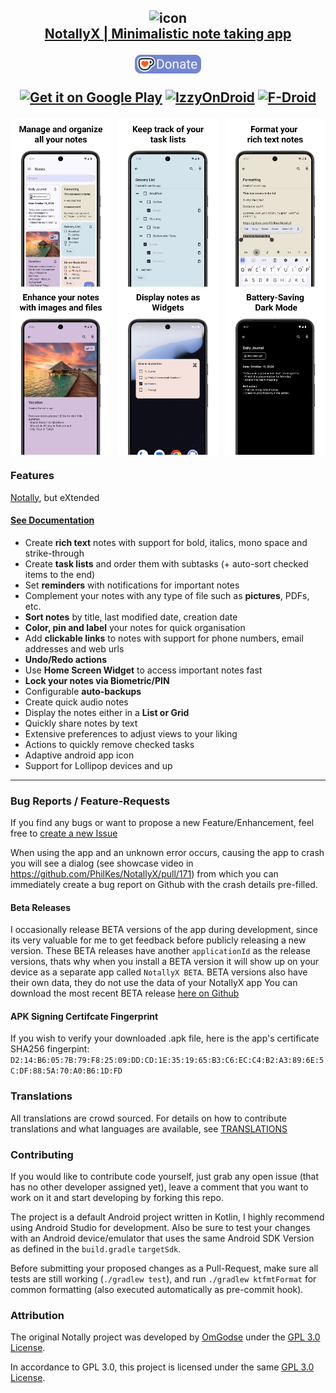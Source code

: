 <h2 align="center">
    <img src="fastlane/metadata/android/en-US/images/icon.png" alt="icon" width="90"/>
    <br />
    <b><a href="https://philkes.github.io/NotallyX/">NotallyX | Minimalistic note taking app</a></b>
    <p>
        <center>
            <a href="https://ko-fi.com/philkes"><img alt='Donate' height='30' src='documentation/static/img/kofi_donate.svg' /></a>
        </center>
    </p>
    <p>
        <center>
            <a href='https://play.google.com/store/apps/details?id=com.philkes.notallyx&pcampaignid=pcampaignidMKT-Other-global-all-co-prtnr-py-PartBadge-Mar2515-1'><img alt='Get it on Google Play' src='https://play.google.com/intl/en_us/badges/static/images/badges/en_badge_web_generic.png' height='80'/></a>
            <a href="https://f-droid.org/en/packages/com.philkes.notallyx"><img alt='IzzyOnDroid' height='80' src='https://fdroid.gitlab.io/artwork/badge/get-it-on.png' /></a>
            <a href="https://apt.izzysoft.de/fdroid/index/apk/com.philkes.notallyx"><img alt='F-Droid' height='80' src='https://gitlab.com/IzzyOnDroid/repo/-/raw/master/assets/IzzyOnDroid.png' /></a>
        </center>
    </p>
</h2>

<div style="display: flex; justify-content: space-between; width: 100%;">
  <img src="fastlane/metadata/android/en-US/images/phoneScreenshots/1.png" alt="Image 6" style="width: 32%;"/>
  <img src="fastlane/metadata/android/en-US/images/phoneScreenshots/2.png" alt="Image 2" style="width: 32%;"/>
  <img src="fastlane/metadata/android/en-US/images/phoneScreenshots/3.png" alt="Image 3" style="width: 32%;"/>
</div>

<div style="display: flex; justify-content: space-between; width: 100%;">
  <img src="fastlane/metadata/android/en-US/images/phoneScreenshots/4.png" alt="Image 4" style="width: 32%;"/>
  <img src="fastlane/metadata/android/en-US/images/phoneScreenshots/5.png" alt="Image 5" style="width: 32%;"/>
  <img src="fastlane/metadata/android/en-US/images/phoneScreenshots/7.png" alt="Image 7" style="width: 32%;"/>
</div>


### Features
[Notally](https://github.com/OmGodse/Notally), but eXtended

<h4><a href="https://philkes.github.io/NotallyX/">See Documentation</a></h4>

* Create **rich text** notes with support for bold, italics, mono space and strike-through
* Create **task lists** and order them with subtasks (+ auto-sort checked items to the end)
* Set **reminders** with notifications for important notes
* Complement your notes with any type of file such as **pictures**, PDFs, etc.
* **Sort notes** by title, last modified date, creation date
* **Color, pin and label** your notes for quick organisation
* Add **clickable links** to notes with support for phone numbers, email addresses and web urls
* **Undo/Redo actions**
* Use **Home Screen Widget** to access important notes fast
* **Lock your notes via Biometric/PIN**
* Configurable **auto-backups**
* Create quick audio notes
* Display the notes either in a **List or Grid**
* Quickly share notes by text
* Extensive preferences to adjust views to your liking
* Actions to quickly remove checked tasks
* Adaptive android app icon
* Support for Lollipop devices and up

---

### Bug Reports / Feature-Requests
If you find any bugs or want to propose a new Feature/Enhancement, feel free to [create a new Issue](https://github.com/PhilKes/NotallyX/issues/new/choose)

When using the app and an unknown error occurs, causing the app to crash you will see a dialog (see showcase video in https://github.com/PhilKes/NotallyX/pull/171) from which you can immediately create a bug report on Github with the crash details pre-filled.


#### Beta Releases

I occasionally release BETA versions of the app during development, since its very valuable for me to get feedback before publicly releasing a new version.
These BETA releases have another `applicationId` as the release versions, thats why when you install a BETA version it will show up on your device as a separate app called `NotallyX BETA`.
BETA versions also have their own data, they do not use the data of your NotallyX app
You can download the most recent BETA release [here on Github](https://github.com/PhilKes/NotallyX/releases/tag/beta)

#### APK Signing Certifcate Fingerprint

If you wish to verify your downloaded .apk file, here is the app's certificate SHA256 fingerpint:
`D2:14:B6:05:7B:79:F8:25:09:DD:CD:1E:35:19:65:B3:C6:EC:C4:B2:A3:89:6E:5C:DF:88:5A:70:A0:B6:1D:FD`

### Translations

All translations are crowd sourced.
For details on how to contribute translations and what languages are available, see [TRANSLATIONS](./TRANSLATIONS.md)

### Contributing

If you would like to contribute code yourself, just grab any open issue (that has no other developer assigned yet), leave a comment that you want to work on it and start developing by forking this repo.

The project is a default Android project written in Kotlin, I highly recommend using Android Studio for development. Also be sure to test your changes with an Android device/emulator that uses the same Android SDK Version as defined in the `build.gradle` `targetSdk`.

Before submitting your proposed changes as a Pull-Request, make sure all tests are still working (`./gradlew test`), and run `./gradlew ktfmtFormat` for common formatting (also executed automatically as pre-commit hook).

### Attribution
The original Notally project was developed by [OmGodse](https://github.com/OmGodse) under the [GPL 3.0 License](https://github.com/OmGodse/Notally/blob/master/LICENSE.md).

In accordance to GPL 3.0, this project is licensed under the same [GPL 3.0 License](https://github.com/PhilKes/NotallyX/blob/master/LICENSE.md).
